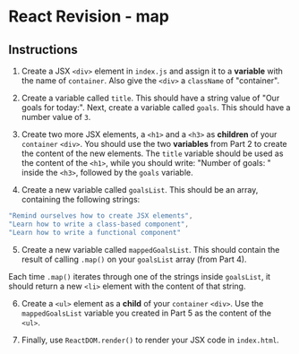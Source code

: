 # React Revision - map

## Instructions

1. Create a JSX `<div>` element in `index.js` and assign it to a **variable** with the name of `container`. Also give the `<div>` a `className` of "container".

2. Create a variable called `title`. This should have a string value of "Our goals for today:". Next, create a variable called `goals`. This should have a number value of `3`.

3. Create two more JSX elements, a `<h1>` and a `<h3>` as **children** of your `container` `<div>`. You should use the two **variables** from Part 2 to create the content of the new elements. The `title` variable should be used as the content of the `<h1>`, while you should write: "Number of goals: " inside the `<h3>`, followed by the `goals` variable.

4. Create a new variable called `goalsList`. This should be an array, containing the following strings:

```js
"Remind ourselves how to create JSX elements",
"Learn how to write a class-based component",
"Learn how to write a functional component"
```

5. Create a new variable called `mappedGoalsList`. This should contain the result of calling `.map()` on your `goalsList` array (from Part 4). 

Each time `.map()` iterates through one of the strings inside `goalsList`, it should return a new `<li>` element with the content of that string.

6. Create a `<ul>` element as a **child** of your `container` `<div>`. Use the `mappedGoalsList` variable you created in Part 5 as the content of the `<ul>`.

7. Finally, use `ReactDOM.render()` to render your JSX code in `index.html`.